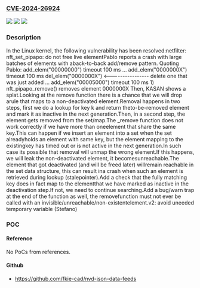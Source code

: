 ### [CVE-2024-26924](https://cve.mitre.org/cgi-bin/cvename.cgi?name=CVE-2024-26924)
![](https://img.shields.io/static/v1?label=Product&message=Linux&color=blue)
![](https://img.shields.io/static/v1?label=Version&message=3c4287f62044%3C%20e3b887a9c11c%20&color=brighgreen)
![](https://img.shields.io/static/v1?label=Vulnerability&message=n%2Fa&color=brighgreen)

### Description

In the Linux kernel, the following vulnerability has been resolved:netfilter: nft_set_pipapo: do not free live elementPablo reports a crash with large batches of elements with aback-to-back add/remove pattern.  Quoting Pablo:  add_elem("00000000") timeout 100 ms  ...  add_elem("0000000X") timeout 100 ms  del_elem("0000000X") <---------------- delete one that was just added  ...  add_elem("00005000") timeout 100 ms  1) nft_pipapo_remove() removes element 0000000X  Then, KASAN shows a splat.Looking at the remove function there is a chance that we will drop arule that maps to a non-deactivated element.Removal happens in two steps, first we do a lookup for key k and return theto-be-removed element and mark it as inactive in the next generation.Then, in a second step, the element gets removed from the set/map.The _remove function does not work correctly if we have more than oneelement that share the same key.This can happen if we insert an element into a set when the set alreadyholds an element with same key, but the element mapping to the existingkey has timed out or is not active in the next generation.In such case its possible that removal will unmap the wrong element.If this happens, we will leak the non-deactivated element, it becomesunreachable.The element that got deactivated (and will be freed later) willremain reachable in the set data structure, this can result ina crash when such an element is retrieved during lookup (stalepointer).Add a check that the fully matching key does in fact map to the elementthat we have marked as inactive in the deactivation step.If not, we need to continue searching.Add a bug/warn trap at the end of the function as well, the removefunction must not ever be called with an invisible/unreachable/non-existentelement.v2: avoid uneeded temporary variable (Stefano)

### POC

#### Reference
No PoCs from references.

#### Github
- https://github.com/fkie-cad/nvd-json-data-feeds

